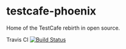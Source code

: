 # testcafe-phoenix
Home of the TestCafe rebirth in open source.

Travis CI
[![Build Status](https://magnum.travis-ci.com/AlexanderMoskovkin/testcafe-phoenix.svg?token=eqRwPdWsnGAWDKqofWcE)](https://magnum.travis-ci.com/AlexanderMoskovkin/testcafe-phoenix)
